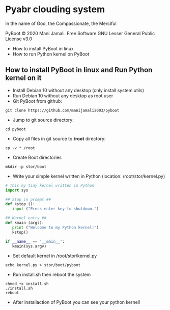 # Pyabr clouding system

In the name of God, the Compassionate, the Merciful

PyBoot &copy; 2020 Mani Jamali. Free Software GNU Lesser General Public License v3.0

 - How to install PyBoot in linux
 - How to run Python kernel on PyBoot
 
## How to install PyBoot in linux and Run Python kernel on it

 - Install Debian 10 without any desktop (only install system utils)
 - Run Debian 10 without any desktop as root user
 - Git PyBoot from github:
 
 ```shell script
 git clone https://github.com/manijamali2003/pyboot
```
 - Jump to git source directory:
 
  ```shell script
  cd pyboot
```
 - Copy all files in git source to **/root** directory:
 
 ```shell script
 cp -v * /root
```
 
 - Create Boot directories
 
 ```shell script
 mkdir -p stor/boot
```
 
 - Write your simple kernel written in Python (location: /root/stor/kernel.py)
 
 ```python
# This my tiny kernel written in Python
import sys

## Stop in prompt ##
def kstop ():
    input ("Press enter key to shutdown.")

## Kernel entry ##
def kmain (args):
    print ("Welcome to my Python kernel!")
    kstop()

if __name__ == '__main__':
    kmain(sys.argv)
```
 - Set default kernel in /root/stor/kernel.py
 
 ```shell script
echo kernel.py > stor/boot/pyboot
```

 - Run install.sh then reboot the system
 
 ```shell script
chmod +x install.sh
./install.sh
reboot
```
  - After installaction of PyBoot you can see your python kernel!